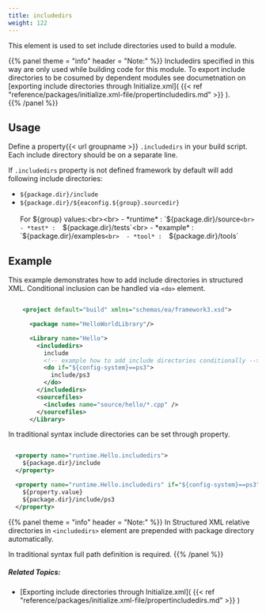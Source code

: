 ```yaml
---
title: includedirs
weight: 122
---
```


This element is used to set include directories used to build a module. 

{{% panel theme = "info" header = "Note:" %}}
Includedirs specified in this way are only used while building code for this module. To export include directories to be cosumed by dependent modules see documetnation on [exporting include directories through Initialize.xml]( {{< ref "reference/packages/initialize.xml-file/propertincludedirs.md" >}} ).  
{{% /panel %}}

<a name="IncludedirsUsage"></a>
## Usage ##

Define a property{{< url groupname >}} `.includedirs` in your build script.
Each include directory should be on a separate line.

If `.includedirs` property is not defined framework by default will add following include directories:

 - `${package.dir}/include`
 - `${package.dir}/${eaconfig.${group}.sourcedir}` <br><br>For ${group} values:<br><br>  - *runtime* :  `${package.dir}/source`<br>  - *test* :  `${package.dir}/tests`<br>  - *example* :  `${package.dir}/examples`<br>  - *tool* :  `${package.dir}/tools`

## Example ##

This example demonstrates how to add include directories in structured XML. Conditional inclusion can be handled via `<do>` element.


```xml

    <project default="build" xmlns="schemas/ea/framework3.xsd">

      <package name="HelloWorldLibrary"/>

      <Library name="Hello">
        <includedirs>
          include
          <!-- example how to add include directories conditionally -->
          <do if="${config-system}==ps3">
            include/ps3
          </do>
        </includedirs>
        <sourcefiles>
          <includes name="source/hello/*.cpp" />
        </sourcefiles>
      </Library>

```
In traditional syntax include directories can be set through property.


```xml

  <property name="runtime.Hello.includedirs">
    ${package.dir}/include
  </property>

  <property name="runtime.Hello.includedirs" if="${config-system}==ps3">
    ${property.value}
    ${package.dir}/include/ps3
  </property>

```

{{% panel theme = "info" header = "Note:" %}}
In Structured XML relative directories in  `<includedirs>`  element are prepended with package directory automatically.

In traditional syntax full path definition is required.
{{% /panel %}}

##### Related Topics: #####
-  [Exporting include directories through Initialize.xml]( {{< ref "reference/packages/initialize.xml-file/propertincludedirs.md" >}} ) 
